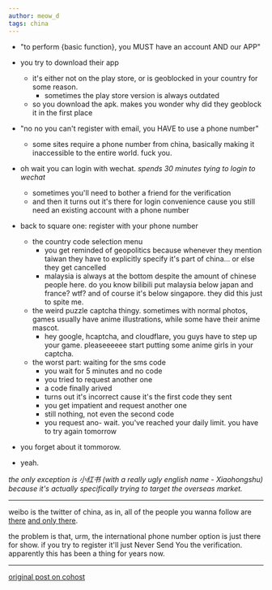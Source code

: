 ```yaml
---
author: meow_d
tags: china
---
```


- "to perform {basic function}, you MUST have an account AND our APP"
- you try to download their app
  - it's either not on the play store, or is geoblocked in your country for some reason.
    - sometimes the play store version is always outdated
  - so you download the apk. makes you wonder why did they geoblock it in the first place
- "no no you can't register with email, you HAVE to use a phone number"
  - some sites require a phone number from china, basically making it inaccessible to the entire world. fuck you.
- oh wait you can login with wechat. *spends 30 minutes tying to login to wechat*
  - sometimes you'll need to bother a friend for the verification
  - and then it turns out it's there for login convenience cause you still need an existing account with a phone number
- back to square one: register with your phone number
  - the country code selection menu
    - you get reminded of geopolitics because whenever they mention taiwan they have to explicitly specify it's part of china... or else they get cancelled
    - malaysia is always at the bottom despite the amount of chinese people here. do you know bilibili put malaysia below japan and france? wtf? and of course it's below singapore. they did this just to spite me.
  - the weird puzzle captcha thingy. sometimes with normal photos, games usually have anime illustrations, while some have their anime mascot.
    - hey google, hcaptcha, and cloudflare, you guys have to step up your game. pleaseeeeee start putting some anime girls in your captcha.
  - the worst part: waiting for the sms code
    - you wait for 5 minutes and no code
    - you tried to request another one
    - a code finally arived
    - turns out it's incorrect cause it's the first code they sent
    - you get impatient and request another one
    - still nothing, not even the second code
    - you request ano- wait. you've reached your daily limit. you have to try again tomorrow
- you forget about it tommorow.

- yeah.

_the only exception is 小红书 (with a really ugly english name - Xiaohongshu) because it's actually specifically trying to target the overseas market._

---

weibo is the twitter of china, as in, all of the people you wanna follow are [there](https://www.weibo.com/u/1300957955) [and only there](https://twitter.com/tanjiu9).

the problem is that, urm, the international phone number option is just there for show. if you try to register it'll just Never Send You the verification. apparently this has been a thing for years now.

---

[original post on cohost](https://cohost.org/meow-d/post/5094109-weibo-is-the-twitter)
